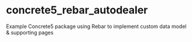 concrete5_rebar_autodealer
==========================

Example Concrete5 package using Rebar to implement custom data model &amp; supporting pages
